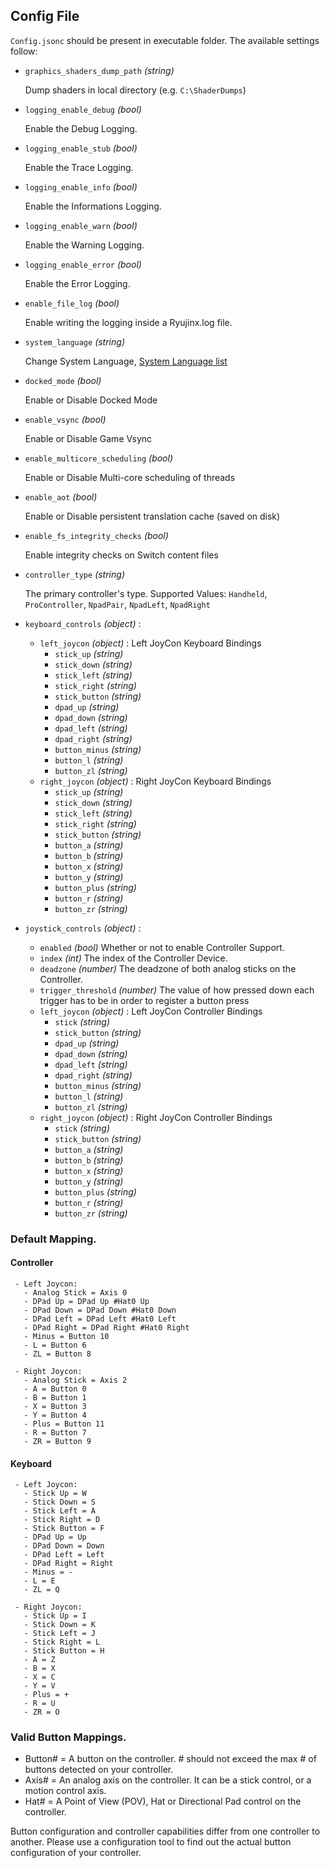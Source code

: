 ## Config File

`Config.jsonc` should be present in executable folder. The available settings follow:

- `graphics_shaders_dump_path` *(string)*

  Dump shaders in local directory (e.g. `C:\ShaderDumps`)

- `logging_enable_debug` *(bool)*

  Enable the Debug Logging.

- `logging_enable_stub` *(bool)*

  Enable the Trace Logging.

- `logging_enable_info` *(bool)*

  Enable the Informations Logging.

- `logging_enable_warn` *(bool)*

  Enable the Warning Logging.

- `logging_enable_error` *(bool)*

  Enable the Error Logging.

- `enable_file_log` *(bool)*

  Enable writing the logging inside a Ryujinx.log file.

- `system_language` *(string)*

  Change System Language, [System Language list](https://gist.github.com/HorrorTroll/b6e4a88d774c3c9b3bdf54d79a7ca43b)

- `docked_mode` *(bool)*

  Enable or Disable Docked Mode

- `enable_vsync` *(bool)*

  Enable or Disable Game Vsync

- `enable_multicore_scheduling` *(bool)*

  Enable or Disable Multi-core scheduling of threads

- `enable_aot` *(bool)*

  Enable or Disable persistent translation cache (saved on disk)

- `enable_fs_integrity_checks` *(bool)*

  Enable integrity checks on Switch content files

- `controller_type` *(string)*

  The primary controller's type.
  Supported Values: `Handheld`, `ProController`, `NpadPair`, `NpadLeft`, `NpadRight`

- `keyboard_controls` *(object)* :
  - `left_joycon` *(object)* :
    Left JoyCon Keyboard Bindings
    - `stick_up` *(string)*
    - `stick_down` *(string)*
    - `stick_left` *(string)*
    - `stick_right` *(string)*
    - `stick_button` *(string)*
    - `dpad_up` *(string)*
    - `dpad_down` *(string)*
    - `dpad_left` *(string)*
    - `dpad_right` *(string)*
    - `button_minus` *(string)*
    - `button_l` *(string)*
    - `button_zl` *(string)*
  - `right_joycon` *(object)* :
    Right JoyCon Keyboard Bindings
    - `stick_up` *(string)*
    - `stick_down` *(string)*
    - `stick_left` *(string)*
    - `stick_right` *(string)*
    - `stick_button` *(string)*
    - `button_a` *(string)*
    - `button_b` *(string)*
    - `button_x` *(string)*
    - `button_y` *(string)*
    - `button_plus` *(string)*
    - `button_r` *(string)*
    - `button_zr` *(string)*

- `joystick_controls` *(object)* :
  - `enabled` *(bool)*
    Whether or not to enable Controller Support.
  - `index` *(int)*
    The index of the Controller Device.
  - `deadzone` *(number)*
    The deadzone of both analog sticks on the Controller.
  - `trigger_threshold` *(number)*
    The value of how pressed down each trigger has to be in order to register a button press
  - `left_joycon` *(object)* :
    Left JoyCon Controller Bindings
    - `stick` *(string)*
    - `stick_button` *(string)*
    - `dpad_up` *(string)*
    - `dpad_down` *(string)*
    - `dpad_left` *(string)*
    - `dpad_right` *(string)*
    - `button_minus` *(string)*
    - `button_l` *(string)*
    - `button_zl` *(string)*
  - `right_joycon` *(object)* :
  Right JoyCon Controller Bindings
    - `stick` *(string)*
    - `stick_button` *(string)*
    - `button_a` *(string)*
    - `button_b` *(string)*
    - `button_x` *(string)*
    - `button_y` *(string)*
    - `button_plus` *(string)*
    - `button_r` *(string)*
    - `button_zr` *(string)*
  
### Default Mapping.
   #### Controller
     - Left Joycon:
       - Analog Stick = Axis 0
	   - DPad Up = DPad Up #Hat0 Up
	   - DPad Down = DPad Down #Hat0 Down
	   - DPad Left = DPad Left #Hat0 Left
	   - DPad Right = DPad Right #Hat0 Right
	   - Minus = Button 10
	   - L = Button 6
	   - ZL = Button 8
	 
     - Right Joycon:
	   - Analog Stick = Axis 2
	   - A = Button 0
	   - B = Button 1
	   - X = Button 3
	   - Y = Button 4
	   - Plus = Button 11
	   - R = Button 7
	   - ZR = Button 9

   #### Keyboard
     - Left Joycon:
	   - Stick Up = W
	   - Stick Down = S
	   - Stick Left = A
	   - Stick Right = D
	   - Stick Button = F
	   - DPad Up = Up
	   - DPad Down = Down
	   - DPad Left = Left
	   - DPad Right = Right
	   - Minus = -
	   - L = E
	   - ZL = Q

     - Right Joycon:
	   - Stick Up = I
	   - Stick Down = K
	   - Stick Left = J
	   - Stick Right = L
	   - Stick Button = H
	   - A = Z
	   - B = X
	   - X = C
	   - Y = V
	   - Plus = +
	   - R = U
	   - ZR = O
  
### Valid Button Mappings.
  - Button# = A button on the controller. # should not exceed the max # of buttons detected on your controller.
  - Axis# = An analog axis on the controller. It can be a stick control, or a motion control axis.
  - Hat# = A Point of View (POV), Hat or Directional Pad control on the controller.

  Button configuration and controller capabilities differ from one controller to another. Please use a
  configuration tool to find out the actual button configuration of your controller.
